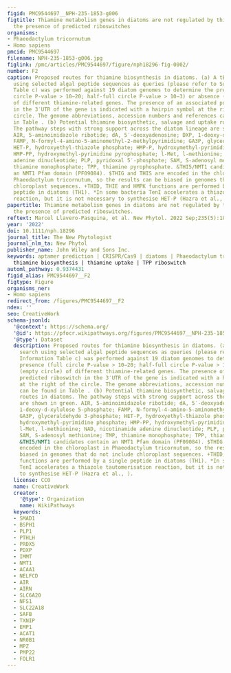 ```yaml
---
figid: PMC9544697__NPH-235-1853-g006
figtitle: Thiamine metabolism genes in diatoms are not regulated by thiamine despite
  the presence of predicted riboswitches
organisms:
- Phaeodactylum tricornutum
- Homo sapiens
pmcid: PMC9544697
filename: NPH-235-1853-g006.jpg
figlink: /pmc/articles/PMC9544697/figure/nph18296-fig-0002/
number: F2
caption: Proposed routes for thiamine biosynthesis in diatoms. (a) A tBlastn search
  using selected algal peptide sequences as queries (please refer to Supporting Information
  Table c) was performed against 19 diatom genomes to determine the presence (full
  circle P‐value > 10−20; half‐full circle P‐value > 10−3) or absence (empty circle)
  of different thiamine‐related genes. The presence of an associated predicted riboswitch
  in the 3′UTR of the gene is indicated with a hairpin symbol at the right of the
  circle. The genome abbreviations, accession numbers and references can be found
  in Table . (b) Potential thiamine biosynthetic, salvage and uptake routes in diatoms.
  The pathway steps with strong support across the diatom lineage are shown in green.
  AIR, 5‐aminoimidazole ribotide; dA, 5′‐deoxyadenosine; DXP, 1‐deoxy‐d‐xylulose 5‐phosphate;
  FAMP, N‐formyl‐4‐amino‐5‐aminomethyl‐2‐methylpyrimidine; GA3P, glyceraldehyde 3‐phosphate;
  HET‐P, hydroxyethyl‐thiazole phosphate; HMP‐P, hydroxymethyl‐pyrimidine phosphate;
  HMP‐PP, hydroxymethyl‐pyrimidine pyrophosphate; l‐Met, l‐methionine; NAD, nicotinamide
  adenine dinucleotide; PLP, pyridoxal 5′‐phosphate; SAM, S‐adenosyl methionine; TMP,
  thiamine monophosphate; TPP, thiamine pyrophosphate. &THI5/NMT1 candidates contain
  an NMT1 Pfam domain (PF09084). $THIG and THIS are encoded in the chloroplast in
  Phaeodactylum tricornutum, so the results can be biased in genomes that do not include
  chloroplast sequences. +THID, THIE and HMPK functions are performed by a single
  peptide in diatoms (TH1). *In some bacteria TenI accelerates a thiazole tautomerisation
  reaction, but it is not necessary to synthesise HET‐P (Hazra et al., ).
papertitle: Thiamine metabolism genes in diatoms are not regulated by thiamine despite
  the presence of predicted riboswitches.
reftext: Marcel Llavero‐Pasquina, et al. New Phytol. 2022 Sep;235(5):1853-1867.
year: '2022'
doi: 10.1111/nph.18296
journal_title: The New Phytologist
journal_nlm_ta: New Phytol
publisher_name: John Wiley and Sons Inc.
keywords: aptamer prediction | CRISPR/Cas9 | diatoms | Phaeodactylum tricornutum |
  thiamine biosynthesis | thiamine uptake | TPP riboswitch
automl_pathway: 0.9374431
figid_alias: PMC9544697__F2
figtype: Figure
organisms_ner:
- Homo sapiens
redirect_from: /figures/PMC9544697__F2
ndex: ''
seo: CreativeWork
schema-jsonld:
  '@context': https://schema.org/
  '@id': https://pfocr.wikipathways.org/figures/PMC9544697__NPH-235-1853-g006.html
  '@type': Dataset
  description: Proposed routes for thiamine biosynthesis in diatoms. (a) A tBlastn
    search using selected algal peptide sequences as queries (please refer to Supporting
    Information Table c) was performed against 19 diatom genomes to determine the
    presence (full circle P‐value > 10−20; half‐full circle P‐value > 10−3) or absence
    (empty circle) of different thiamine‐related genes. The presence of an associated
    predicted riboswitch in the 3′UTR of the gene is indicated with a hairpin symbol
    at the right of the circle. The genome abbreviations, accession numbers and references
    can be found in Table . (b) Potential thiamine biosynthetic, salvage and uptake
    routes in diatoms. The pathway steps with strong support across the diatom lineage
    are shown in green. AIR, 5‐aminoimidazole ribotide; dA, 5′‐deoxyadenosine; DXP,
    1‐deoxy‐d‐xylulose 5‐phosphate; FAMP, N‐formyl‐4‐amino‐5‐aminomethyl‐2‐methylpyrimidine;
    GA3P, glyceraldehyde 3‐phosphate; HET‐P, hydroxyethyl‐thiazole phosphate; HMP‐P,
    hydroxymethyl‐pyrimidine phosphate; HMP‐PP, hydroxymethyl‐pyrimidine pyrophosphate;
    l‐Met, l‐methionine; NAD, nicotinamide adenine dinucleotide; PLP, pyridoxal 5′‐phosphate;
    SAM, S‐adenosyl methionine; TMP, thiamine monophosphate; TPP, thiamine pyrophosphate.
    &THI5/NMT1 candidates contain an NMT1 Pfam domain (PF09084). $THIG and THIS are
    encoded in the chloroplast in Phaeodactylum tricornutum, so the results can be
    biased in genomes that do not include chloroplast sequences. +THID, THIE and HMPK
    functions are performed by a single peptide in diatoms (TH1). *In some bacteria
    TenI accelerates a thiazole tautomerisation reaction, but it is not necessary
    to synthesise HET‐P (Hazra et al., ).
  license: CC0
  name: CreativeWork
  creator:
    '@type': Organization
    name: WikiPathways
  keywords:
  - SMAD1
  - BSPH1
  - PLP1
  - PTHLH
  - PRDX5
  - PDXP
  - IMMT
  - NMT1
  - ACAA1
  - NELFCD
  - AIR
  - AIRN
  - SLC6A20
  - NFS1
  - SLC22A18
  - SAFB
  - TXNIP
  - EMP1
  - ACAT1
  - NR0B1
  - MPZ
  - PMP22
  - FOLR1
---
```

